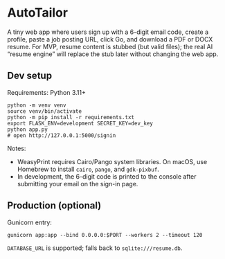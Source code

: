# AutoTailor

A tiny web app where users sign up with a 6-digit email code, create a profile, paste a job posting URL, click Go, and download a PDF or DOCX resume. For MVP, resume content is stubbed (but valid files); the real AI “resume engine” will replace the stub later without changing the web app.

## Dev setup

Requirements: Python 3.11+

```
python -m venv venv
source venv/bin/activate
python -m pip install -r requirements.txt
export FLASK_ENV=development SECRET_KEY=dev_key
python app.py
# open http://127.0.0.1:5000/signin
```

Notes:
- WeasyPrint requires Cairo/Pango system libraries. On macOS, use Homebrew to install `cairo`, `pango`, and `gdk-pixbuf`.
- In development, the 6-digit code is printed to the console after submitting your email on the sign-in page.

## Production (optional)

Gunicorn entry:

```
gunicorn app:app --bind 0.0.0.0:$PORT --workers 2 --timeout 120
```

`DATABASE_URL` is supported; falls back to `sqlite:///resume.db`.


